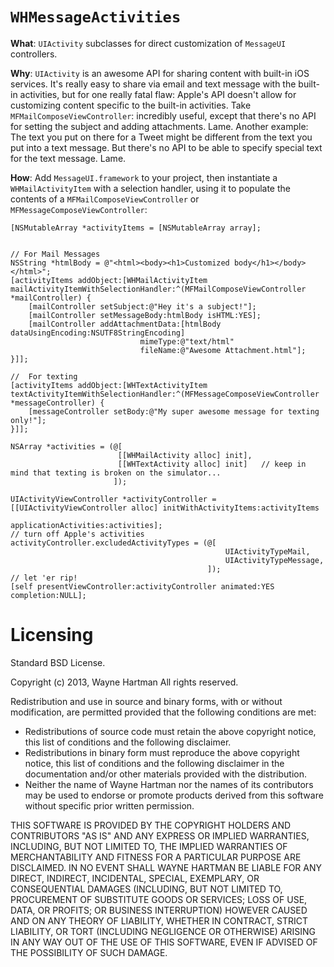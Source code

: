 `WHMessageActivities`
===================

__What__: `UIActivity` subclasses for direct customization of `MessageUI` controllers.

__Why__: `UIActivity` is an awesome API for sharing content with built-in iOS services.  It's really easy to share via email and text message with the built-in activities, but for one really fatal flaw:  Apple's API doesn't allow for customizing content specific to the built-in activities.  Take `MFMailComposeViewController`: incredibly useful, except that there's no API for setting the subject and adding attachments.  Lame.  Another example:  The text you put on there for a Tweet might be different from the text you put into a text message.  But there's no API to be able to specify special text for the text message. Lame.

__How__: Add `MessageUI.framework` to your project, then instantiate a `WHMailActivityItem` with a selection handler, using it to populate the contents of a `MFMailComposeViewController` or `MFMessageComposeViewController`:

    [NSMutableArray *activityItems = [NSMutableArray array];


    // For Mail Messages
    NSString *htmlBody = @"<html><body><h1>Customized body</h1></body></html>";
    [activityItems addObject:[WHMailActivityItem mailActivityItemWithSelectionHandler:^(MFMailComposeViewController *mailController) {
        [mailController setSubject:@"Hey it's a subject!"];
        [mailController setMessageBody:htmlBody isHTML:YES];
        [mailController addAttachmentData:[htmlBody dataUsingEncoding:NSUTF8StringEncoding]
                                 mimeType:@"text/html"
                                 fileName:@"Awesome Attachment.html"];
    }]];

    //  For texting
    [activityItems addObject:[WHTextActivityItem textActivityItemWithSelectionHandler:^(MFMessageComposeViewController *messageController) {
        [messageController setBody:@"My super awesome message for texting only!"];
    }]];

    NSArray *activities = (@[
                            [[WHMailActivity alloc] init],
                            [[WHTextActivity alloc] init]   // keep in mind that texting is broken on the simulator...
                           ]);

    UIActivityViewController *activityController = [[UIActivityViewController alloc] initWithActivityItems:activityItems
                                                                                     applicationActivities:activities];
    // turn off Apple's activities                                                                                     
    activityController.excludedActivityTypes = (@[
                                                    UIActivityTypeMail,
                                                    UIActivityTypeMessage,
                                                ]);
    // let 'er rip!
    [self presentViewController:activityController animated:YES completion:NULL];


Licensing
=============================

Standard BSD License.

 Copyright (c) 2013, Wayne Hartman
 All rights reserved.

 Redistribution and use in source and binary forms, with or without
 modification, are permitted provided that the following conditions are met:
 * Redistributions of source code must retain the above copyright
 notice, this list of conditions and the following disclaimer.
 * Redistributions in binary form must reproduce the above copyright
 notice, this list of conditions and the following disclaimer in the
 documentation and/or other materials provided with the distribution.
 * Neither the name of Wayne Hartman nor the
 names of its contributors may be used to endorse or promote products
 derived from this software without specific prior written permission.

 THIS SOFTWARE IS PROVIDED BY THE COPYRIGHT HOLDERS AND CONTRIBUTORS "AS IS" AND
 ANY EXPRESS OR IMPLIED WARRANTIES, INCLUDING, BUT NOT LIMITED TO, THE IMPLIED
 WARRANTIES OF MERCHANTABILITY AND FITNESS FOR A PARTICULAR PURPOSE ARE
 DISCLAIMED. IN NO EVENT SHALL WAYNE HARTMAN BE LIABLE FOR ANY
 DIRECT, INDIRECT, INCIDENTAL, SPECIAL, EXEMPLARY, OR CONSEQUENTIAL DAMAGES
 (INCLUDING, BUT NOT LIMITED TO, PROCUREMENT OF SUBSTITUTE GOODS OR SERVICES;
 LOSS OF USE, DATA, OR PROFITS; OR BUSINESS INTERRUPTION) HOWEVER CAUSED AND
 ON ANY THEORY OF LIABILITY, WHETHER IN CONTRACT, STRICT LIABILITY, OR TORT
 (INCLUDING NEGLIGENCE OR OTHERWISE) ARISING IN ANY WAY OUT OF THE USE OF THIS
 SOFTWARE, EVEN IF ADVISED OF THE POSSIBILITY OF SUCH DAMAGE.
